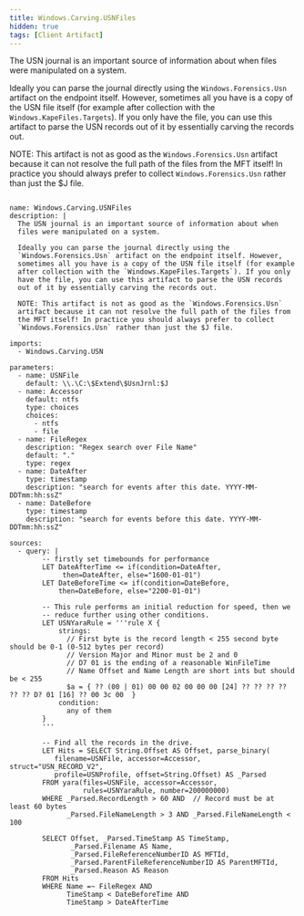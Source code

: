 ```yaml
---
title: Windows.Carving.USNFiles
hidden: true
tags: [Client Artifact]
---
```


The USN journal is an important source of information about when
files were manipulated on a system.

Ideally you can parse the journal directly using the
`Windows.Forensics.Usn` artifact on the endpoint itself. However,
sometimes all you have is a copy of the USN file itself (for example
after collection with the `Windows.KapeFiles.Targets`). If you only
have the file, you can use this artifact to parse the USN records
out of it by essentially carving the records out.

NOTE: This artifact is not as good as the `Windows.Forensics.Usn`
artifact because it can not resolve the full path of the files from
the MFT itself! In practice you should always prefer to collect
`Windows.Forensics.Usn` rather than just the $J file.


<pre><code class="language-yaml">
name: Windows.Carving.USNFiles
description: |
  The USN journal is an important source of information about when
  files were manipulated on a system.

  Ideally you can parse the journal directly using the
  `Windows.Forensics.Usn` artifact on the endpoint itself. However,
  sometimes all you have is a copy of the USN file itself (for example
  after collection with the `Windows.KapeFiles.Targets`). If you only
  have the file, you can use this artifact to parse the USN records
  out of it by essentially carving the records out.

  NOTE: This artifact is not as good as the `Windows.Forensics.Usn`
  artifact because it can not resolve the full path of the files from
  the MFT itself! In practice you should always prefer to collect
  `Windows.Forensics.Usn` rather than just the $J file.

imports:
  - Windows.Carving.USN

parameters:
  - name: USNFile
    default: \\.\C:\$Extend\$UsnJrnl:$J
  - name: Accessor
    default: ntfs
    type: choices
    choices:
      - ntfs
      - file
  - name: FileRegex
    description: "Regex search over File Name"
    default: "."
    type: regex
  - name: DateAfter
    type: timestamp
    description: "search for events after this date. YYYY-MM-DDTmm:hh:ssZ"
  - name: DateBefore
    type: timestamp
    description: "search for events before this date. YYYY-MM-DDTmm:hh:ssZ"

sources:
  - query: |
        -- firstly set timebounds for performance
        LET DateAfterTime <= if(condition=DateAfter,
             then=DateAfter, else="1600-01-01")
        LET DateBeforeTime <= if(condition=DateBefore,
            then=DateBefore, else="2200-01-01")

        -- This rule performs an initial reduction for speed, then we
        -- reduce further using other conditions.
        LET USNYaraRule = '''rule X {
            strings:
              // First byte is the record length < 255 second byte should be 0-1 (0-512 bytes per record)
              // Version Major and Minor must be 2 and 0
              // D7 01 is the ending of a reasonable WinFileTime
              // Name Offset and Name Length are short ints but should be < 255
              $a = { ?? (00 | 01) 00 00 02 00 00 00 [24] ?? ?? ?? ?? ?? ?? D? 01 [16] ?? 00 3c 00  }
            condition:
              any of them
        }
        '''

        -- Find all the records in the drive.
        LET Hits = SELECT String.Offset AS Offset, parse_binary(
           filename=USNFile, accessor=Accessor, struct="USN_RECORD_V2",
           profile=USNProfile, offset=String.Offset) AS _Parsed
        FROM yara(files=USNFile, accessor=Accessor,
                  rules=USNYaraRule, number=200000000)
        WHERE _Parsed.RecordLength > 60 AND  // Record must be at least 60 bytes
              _Parsed.FileNameLength > 3 AND _Parsed.FileNameLength < 100

        SELECT Offset, _Parsed.TimeStamp AS TimeStamp,
               _Parsed.Filename AS Name,
               _Parsed.FileReferenceNumberID AS MFTId,
               _Parsed.ParentFileReferenceNumberID AS ParentMFTId,
               _Parsed.Reason AS Reason
        FROM Hits
        WHERE Name =~ FileRegex AND
              TimeStamp < DateBeforeTime AND
              TimeStamp > DateAfterTime

</code></pre>

